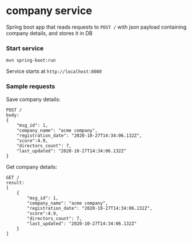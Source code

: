 company service
===============

Spring boot app that reads requests to `POST /` with json payload containing company details, and stores it in DB

### Start service

```
mvn spring-boot:run
```

Service starts at `http://localhost:8080`

### Sample requests


Save company details:
```
POST /
body:
{
    "msg_id": 1,
    "company_name": "acme company",
    "registration_date": "2020-10-27T14:34:06.132Z",
    "score":4.9,
    "directors_count": 7,
    "last_updated": "2020-10-27T14:34:06.132Z"
}
```

Get company details:

```
GET /
result:
[
    {
        "msg_id": 1,
        "company_name": "acme company",
        "registration_date": "2020-10-27T14:34:06.132Z",
        "score":4.9,
        "directors_count": 7,
        "last_updated": "2020-10-27T14:34:06.132Z"
    }
]
```
